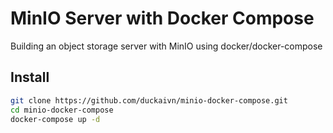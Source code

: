 # MinIO Server with Docker Compose
Building an object storage server with MinIO using docker/docker-compose

## Install
```bash
git clone https://github.com/duckaivn/minio-docker-compose.git
cd minio-docker-compose
docker-compose up -d
```